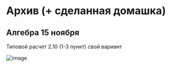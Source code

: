 # Архив (+ сделанная домашка)
## Алгебра 15 ноября
Типовой расчет 2.10 (1-3 пункт) свой вариант

![image](https://user-images.githubusercontent.com/70198995/201988098-697c6e0a-bc6a-444e-8681-9e4873f21382.png)
